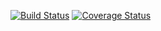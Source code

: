 [![Build Status](https://travis-ci.org/Alexey911/TravisTest.png?branch=master)](https://travis-ci.org/Alexey911/ReactiveIO)
[![Coverage Status](https://coveralls.io/repos/github/Alexey911/ReactiveIO/badge.svg?branch=master)](https://coveralls.io/github/Alexey911/ReactiveIO?branch=master)
